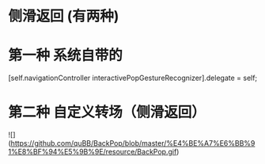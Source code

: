 # 侧滑返回 (有两种)


# 第一种 系统自带的
 [self.navigationController interactivePopGestureRecognizer].delegate = self;


# 第二种 自定义转场（侧滑返回）
![] (https://github.com/quBB/BackPop/blob/master/%E4%BE%A7%E6%BB%91%E8%BF%94%E5%9B%9E/resource/BackPop.gif)<br><br>